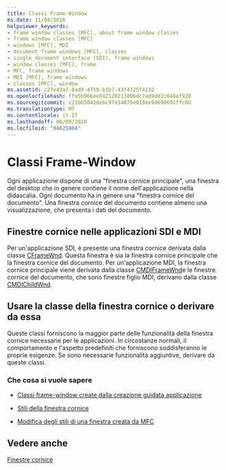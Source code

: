 ```yaml
---
title: Classi Frame-Window
ms.date: 11/04/2016
helpviewer_keywords:
- frame window classes [MFC], about frame window classes
- frame window classes [MFC]
- windows [MFC], MDI
- document frame windows [MFC], classes
- single document interface (SDI), frame windows
- window classes [MFC], frame
- MFC, frame windows
- MDI [MFC], frame windows
- classes [MFC], window
ms.assetid: c27e43a7-8ad0-4759-b1b7-43f4725f4132
ms.openlocfilehash: ffa5b966ee042120213896dc7ad9d81c048ef928
ms.sourcegitcommit: c21b05042debc97d14875e019ee9d698691ffc0b
ms.translationtype: MT
ms.contentlocale: it-IT
ms.lasthandoff: 06/09/2020
ms.locfileid: "84625804"
---
```

# <a name="frame-window-classes"></a>Classi Frame-Window

Ogni applicazione dispone di una "finestra cornice principale", una finestra del desktop che in genere contiene il nome dell'applicazione nella didascalia. Ogni documento ha in genere una "finestra cornice del documento". Una finestra cornice del documento contiene almeno una visualizzazione, che presenta i dati del documento.

## <a name="frame-windows-in-sdi-and-mdi-applications"></a>Finestre cornice nelle applicazioni SDI e MDI

Per un'applicazione SDI, è presente una finestra cornice derivata dalla classe [CFrameWnd](reference/cframewnd-class.md). Questa finestra è sia la finestra cornice principale che la finestra cornice del documento. Per un'applicazione MDI, la finestra cornice principale viene derivata dalla classe [CMDIFrameWnd](reference/cmdiframewnd-class.md)e le finestre cornice del documento, che sono finestre figlio MDI, derivano dalla classe [CMDIChildWnd](reference/cmdichildwnd-class.md).

## <a name="use-the-frame-window-class-or-derive-from-it"></a>Usare la classe della finestra cornice o derivare da essa

Queste classi forniscono la maggior parte delle funzionalità della finestra cornice necessarie per le applicazioni. In circostanze normali, il comportamento e l'aspetto predefiniti che forniscono soddisferanno le proprie esigenze. Se sono necessarie funzionalità aggiuntive, derivare da queste classi.

### <a name="what-do-you-want-to-know-more-about"></a>Che cosa si vuole sapere

- [Classi frame-window create dalla creazione guidata applicazione](frame-window-classes-created-by-the-application-wizard.md)

- [Stili della finestra cornice](frame-window-styles-cpp.md)

- [Modifica degli stili di una finestra creata da MFC](changing-the-styles-of-a-window-created-by-mfc.md)

## <a name="see-also"></a>Vedere anche

[Finestre cornice](frame-windows.md)
